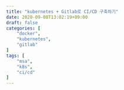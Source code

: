```yaml
---
title: "kubernetes + Gitlab로 CI/CD 구축하기"
date: 2020-09-08T13:02:19+09:00
draft: false
categories: [
    "docker",
    "kubernetes",
    "gitlab"
]
tags: [
    "msa",
    "k8s",
    "ci/cd"
]
---
```



